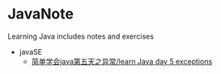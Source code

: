 # JavaNote
Learning Java includes notes and exercises

* javaSE
  * [简单学会java第五天之异常/learn Java day 5 exceptions](./02_javase/day05Exception.md)


